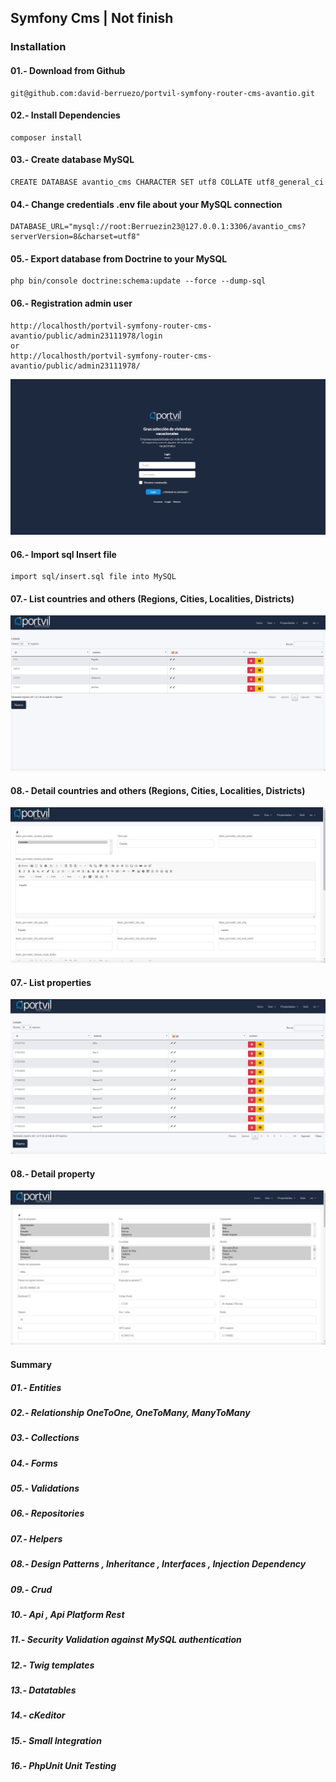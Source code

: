 ## Symfony Cms | Not finish

### Installation 

#### 01.- Download from Github 

```console
git@github.com:david-berruezo/portvil-symfony-router-cms-avantio.git 
```

#### 02.- Install Dependencies

```console
composer install
```

#### 03.- Create database MySQL

```console
CREATE DATABASE avantio_cms CHARACTER SET utf8 COLLATE utf8_general_ci
```

#### 04.- Change credentials .env file about your MySQL connection

```console
DATABASE_URL="mysql://root:Berruezin23@127.0.0.1:3306/avantio_cms?serverVersion=8&charset=utf8"
```

#### 05.- Export database from Doctrine to your MySQL

```console
php bin/console doctrine:schema:update --force --dump-sql
```

#### 06.- Registration admin user

```console
http://localhosth/portvil-symfony-router-cms-avantio/public/admin23111978/login
or
http://localhosth/portvil-symfony-router-cms-avantio/public/admin23111978/
```

![Screenshot](/screens/login.jpg)<br>


#### 06.- Import sql Insert file

```console
import sql/insert.sql file into MySQL
```

#### 07.- List countries and others (Regions, Cities, Localities, Districts)

![Screenshot](/screens/pais.jpg)<br>

#### 08.- Detail countries and others (Regions, Cities, Localities, Districts)

![Screenshot](/screens/pais_detalle.jpg)<br>


#### 07.- List properties

![Screenshot](/screens/propiedades.jpg)<br>

#### 08.- Detail property

![Screenshot](/screens/propiedades_detalle.jpg)<br>


#### Summary 

##### 01.- Entities
##### 02.- Relationship OneToOne, OneToMany, ManyToMany
##### 03.- Collections
##### 04.- Forms
##### 05.- Validations
##### 06.- Repositories
##### 07.- Helpers
##### 08.- Design Patterns , Inheritance , Interfaces , Injection Dependency 
##### 09.- Crud
##### 10.- Api , Api Platform Rest
##### 11.- Security Validation against MySQL authentication
##### 12.- Twig templates
##### 13.- Datatables
##### 14.- cKeditor
##### 15.- Small Integration 
##### 16.- PhpUnit Unit Testing
